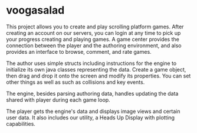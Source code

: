 # voogasalad

This project allows you to create and play scrolling platform games. 
After creating an account on our servers, you can login at any time to pick up your progress creating and playing games. 
A game center provides the connection between the player and the authoring environment, and also provides an interface to browse, comment, and rate games. 

The author uses simple structs including instructions for the engine to initialize its own java classes representing the data. 
Create a game object, then drag and drop it onto the screen and modify its properties. You can set other things as well as such as collisions and key events.

The engine, besides parsing authoring data, handles updating the data shared with player during each game loop.

The player gets the engine's data and displays image views and certain user data. It also includes our utility, a Heads Up Display with plotting capabilities.

 

